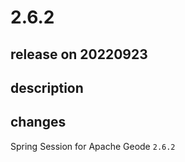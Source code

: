 # 2.6.2

## release on 20220923
## description
## changes
Spring Session for Apache Geode <code>2.6.2</code>

